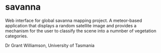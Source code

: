 # savanna

Web interface for global savanna mapping project.  A meteor-based application that displays a random satellite image and provides a mechanism for the user to classify the scene into a numnber of vegetation categories.

Dr Grant Williamson, University of Tasmania
